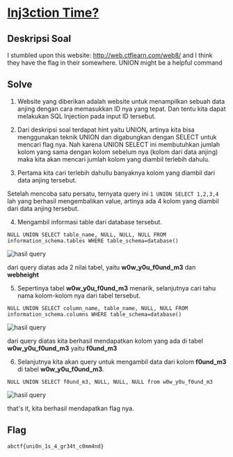 # [Inj3ction Time?](https://ctflearn.com/challenge/149)

## Deskripsi Soal

I stumbled upon this website: http://web.ctflearn.com/web8/ and I think they have the flag in their somewhere. UNION might be a helpful command

## Solve

1. Website yang diberikan adalah website untuk menampilkan sebuah data anjing dengan cara memasukkan ID nya yang tepat. Dan tentu kita dapat melakukan SQL Injection pada input ID tersebut.

2. Dari deskripsi soal terdapat hint yaitu UNION, artinya kita bisa menggunakan teknik UNION dan digabungkan dengan SELECT untuk mencari flag nya. Nah karena UNION SELECT ini membutuhkan jumlah kolom yang sama dengan kolom sebelum nya (kolom dari data anjing) maka kita akan mencari jumlah kolom yang diambil terlebih dahulu.

3. Pertama kita cari terlebih dahullu banyaknya kolom yang diambil dari data anjing tersebut.

Setelah mencoba satu persatu, ternyata query ini `1 UNION SELECT 1,2,3,4` lah yang berhasil mengembalikan value, artinya ada 4 kolom yang diambil dari data anjing tersebut.

4. Mengambil informasi table dari database tersebut.

`NULL UNION SELECT table_name, NULL, NULL, NULL FROM information_schema.tables WHERE table_schema=database()`

![hasil query](https://i.ibb.co/dpz03Zk/image.png)

dari query diatas ada 2 nilai tabel, yaitu **w0w_y0u_f0und_m3** dan **webheight**

5. Sepertinya tabel **w0w_y0u_f0und_m3** menarik, selanjutnya cari tahu nama kolom-kolom nya dari tabel tersebut.

`NULL UNION SELECT column_name, table_name, NULL, NULL FROM information_schema.columns WHERE table_schema=database()`

![hasil query](https://i.ibb.co/RN1Pw49/image.png)

dari query diatas kita berhasil mendapatkan kolom yang ada di tabel **w0w_y0u_f0und_m3** yaitu **f0und_m3**

6. Selanjutnya kita akan query untuk mengambil data dari kolom **f0und_m3** di tabel **w0w_y0u_f0und_m3**.

`NULL UNION SELECT f0und_m3, NULL, NULL, NULL from w0w_y0u_f0und_m3`

![hasil query](https://i.ibb.co/KjHb4Lk/image.png)

that's it, kita berhasil mendapatkan flag nya.

## Flag

`abctf{uni0n_1s_4_gr34t_c0mm4nd}`
